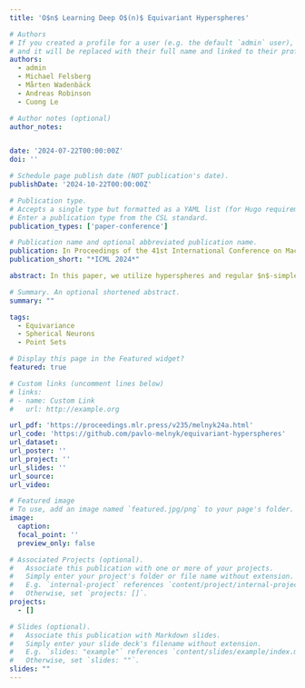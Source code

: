 ```yaml
---
title: 'O$n$ Learning Deep O$(n)$ Equivariant Hyperspheres'

# Authors
# If you created a profile for a user (e.g. the default `admin` user), write the username (folder name) here
# and it will be replaced with their full name and linked to their profile.
authors:
  - admin
  - Michael Felsberg
  - Mårten Wadenbäck
  - Andreas Robinson
  - Cuong Le

# Author notes (optional)
author_notes:


date: '2024-07-22T00:00:00Z'
doi: ''

# Schedule page publish date (NOT publication's date).
publishDate: '2024-10-22T00:00:00Z'

# Publication type.
# Accepts a single type but formatted as a YAML list (for Hugo requirements).
# Enter a publication type from the CSL standard.
publication_types: ['paper-conference']

# Publication name and optional abbreviated publication name.
publication: In Proceedings of the 41st International Conference on Machine Learning
publication_short: "*ICML 2024*"

abstract: In this paper, we utilize hyperspheres and regular $n$-simplexes and propose an approach to learning deep features equivariant under the transformations of $n$D reflections and rotations, encompassed by the powerful group of $\text{O}(n)$. Namely, we propose $\text{O}(n)$-equivariant neurons with spherical decision surfaces that generalize to any dimension $n$, which we call *Deep Equivariant Hyperspheres*. We demonstrate how to combine them in a network that directly operates on the basis of the input points and propose an invariant operator based on the relation between two points and a sphere, which as we show, turns out to be a Gram matrix. Using synthetic and real-world data in $n$D, we experimentally verify our theoretical contributions and find that our approach is superior to the competing methods for $\text{O}(n)$-equivariant benchmark datasets (classification and regression), demonstrating a favorable speed/performance trade-off.

# Summary. An optional shortened abstract.
summary: ""

tags:
  - Equivariance
  - Spherical Neurons
  - Point Sets

# Display this page in the Featured widget?
featured: true

# Custom links (uncomment lines below)
# links:
# - name: Custom Link
#   url: http://example.org

url_pdf: 'https://proceedings.mlr.press/v235/melnyk24a.html'
url_code: 'https://github.com/pavlo-melnyk/equivariant-hyperspheres'
url_dataset: 
url_poster: ''
url_project: ''
url_slides: ''
url_source: 
url_video: 

# Featured image
# To use, add an image named `featured.jpg/png` to your page's folder.
image:
  caption: 
  focal_point: ''
  preview_only: false

# Associated Projects (optional).
#   Associate this publication with one or more of your projects.
#   Simply enter your project's folder or file name without extension.
#   E.g. `internal-project` references `content/project/internal-project/index.md`.
#   Otherwise, set `projects: []`.
projects:
  - []

# Slides (optional).
#   Associate this publication with Markdown slides.
#   Simply enter your slide deck's filename without extension.
#   E.g. `slides: "example"` references `content/slides/example/index.md`.
#   Otherwise, set `slides: ""`.
slides: ""
---
```


